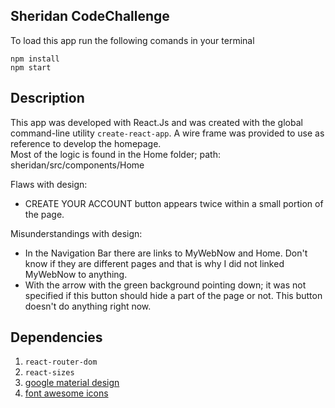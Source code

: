## Sheridan CodeChallenge

To load this app run the following comands in your terminal
```
npm install
npm start
```

## Description

This app was developed with React.Js and was created with the global command-line utility `create-react-app`.
A wire frame was provided to use as reference to develop the homepage.  
Most of the logic is found in the Home folder; path: sheridan/src/components/Home

Flaws with design:
* CREATE YOUR ACCOUNT button appears twice within a small portion of the page.

Misunderstandings with design:
* In the Navigation Bar there are links to MyWebNow and Home. Don't know if they are different pages and that is why I did not linked MyWebNow to anything.
* With the arrow with the green background pointing down; it was not specified if this button should hide a part of the page or not. This button doesn't do anything right now.


## Dependencies

1. `react-router-dom`
2. `react-sizes`
3. [google material design](https://material.io/tools/icons/?style=baseline)
4. [font awesome icons](https://fontawesome.com/v4.7.0/icons/)
